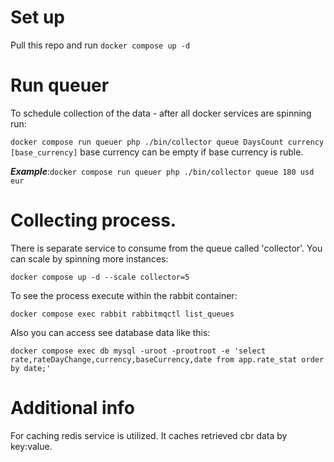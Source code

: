 # Set up
Pull this repo and run `docker compose up -d`

# Run queuer
To schedule collection of the data - after all docker services are spinning run:

`docker compose run queuer php ./bin/collector queue DaysCount currency [base_currency]`
base currency can be empty if base currency is ruble.

***Example***:`docker compose run queuer php ./bin/collector queue 180 usd eur`

# Collecting process.
There is separate service to consume from the queue called 'collector'. You can scale by spinning more instances:

`docker compose up -d --scale collector=5`

To see the process execute within the rabbit container:

`docker compose exec rabbit rabbitmqctl list_queues`

Also you can access see database data like this:

`docker compose exec db mysql -uroot -prootroot -e 'select rate,rateDayChange,currency,baseCurrency,date from app.rate_stat order by date;'`

# Additional info
For caching redis service is utilized. It caches retrieved cbr data by key:value.